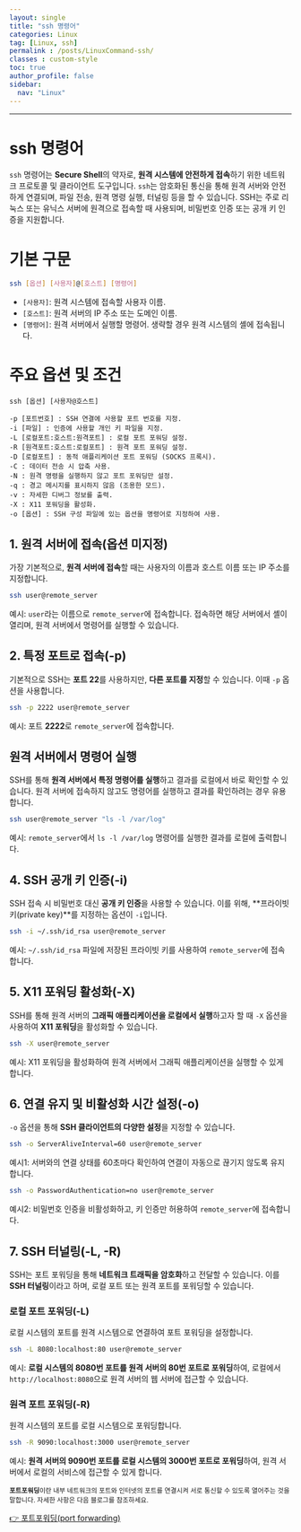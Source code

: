 ```yaml
---
layout: single
title: "ssh 명령어"
categories: Linux
tag: [Linux, ssh]
permalink : /posts/LinuxCommand-ssh/
classes : custom-style
toc: true
author_profile: false
sidebar:
  nav: "Linux"
---
```


<hr>

# ssh 명령어

`ssh` 명령어는 <b>Secure Shell</b>의 약자로, **원격 시스템에 안전하게 접속**하기 위한 네트워크 프로토콜 및 클라이언트 도구입니다. `ssh`는 암호화된 통신을 통해 원격 서버와 안전하게 연결되며, 파일 전송, 원격 명령 실행, 터널링 등을 할 수 있습니다. SSH는 주로 리눅스 또는 유닉스 서버에 원격으로 접속할 때 사용되며, 비밀번호 인증 또는 공개 키 인증을 지원합니다.

# 기본 구문

```bash
ssh [옵션] [사용자]@[호스트] [명령어]
```

- `[사용자]`: 원격 시스템에 접속할 사용자 이름.
- `[호스트]`: 원격 서버의 IP 주소 또는 도메인 이름.
- `[명령어]`: 원격 서버에서 실행할 명령어. 생략할 경우 원격 시스템의 셸에 접속됩니다.

# 주요 옵션 및 조건

```
ssh [옵션] [사용자@호스트]

-p [포트번호] : SSH 연결에 사용할 포트 번호를 지정.
-i [파일] : 인증에 사용할 개인 키 파일을 지정.
-L [로컬포트:호스트:원격포트] : 로컬 포트 포워딩 설정.
-R [원격포트:호스트:로컬포트] : 원격 포트 포워딩 설정.
-D [로컬포트] : 동적 애플리케이션 포트 포워딩 (SOCKS 프록시).
-C : 데이터 전송 시 압축 사용.
-N : 원격 명령을 실행하지 않고 포트 포워딩만 설정.
-q : 경고 메시지를 표시하지 않음 (조용한 모드).
-v : 자세한 디버그 정보를 출력.
-X : X11 포워딩을 활성화.
-o [옵션] : SSH 구성 파일에 있는 옵션을 명령어로 지정하여 사용.
```

## 1. 원격 서버에 접속(옵션 미지정)

가장 기본적으로, **원격 서버에 접속**할 때는 사용자의 이름과 호스트 이름 또는 IP 주소를 지정합니다.

```bash
ssh user@remote_server
```

예시: `user`라는 이름으로 `remote_server`에 접속합니다. 접속하면 해당 서버에서 셸이 열리며, 원격 서버에서 명령어를 실행할 수 있습니다.

## 2. 특정 포트로 접속(-p)

기본적으로 SSH는 **포트 22**를 사용하지만, **다른 포트를 지정**할 수 있습니다. 이때 `-p` 옵션을 사용합니다.

```bash
ssh -p 2222 user@remote_server
```

예시: 포트 <b>2222</b>로 `remote_server`에 접속합니다.

## 원격 서버에서 명령어 실행

SSH를 통해 **원격 서버에서 특정 명령어를 실행**하고 결과를 로컬에서 바로 확인할 수 있습니다. 원격 서버에 접속하지 않고도 명령어를 실행하고 결과를 확인하려는 경우 유용합니다.

```bash
ssh user@remote_server "ls -l /var/log"
```

예시: `remote_server`에서 `ls -l /var/log` 명령어를 실행한 결과를 로컬에 출력합니다.

## 4. SSH 공개 키 인증(-i)

SSH 접속 시 비밀번호 대신 **공개 키 인증**을 사용할 수 있습니다. 이를 위해, **프라이빗 키(private key)**를 지정하는 옵션이 `-i`입니다.

```bash
ssh -i ~/.ssh/id_rsa user@remote_server
```

예시: `~/.ssh/id_rsa` 파일에 저장된 프라이빗 키를 사용하여 `remote_server`에 접속합니다.

## 5. X11 포워딩 활성화(-X)

SSH를 통해 원격 서버의 **그래픽 애플리케이션을 로컬에서 실행**하고자 할 때 `-X` 옵션을 사용하여 **X11 포워딩**을 활성화할 수 있습니다.

```bash
ssh -X user@remote_server
```

예시: X11 포워딩을 활성화하여 원격 서버에서 그래픽 애플리케이션을 실행할 수 있게 합니다.

## 6. 연결 유지 및 비활성화 시간 설정(-o)

`-o` 옵션을 통해 **SSH 클라이언트의 다양한 설정**을 지정할 수 있습니다. 

```bash
ssh -o ServerAliveInterval=60 user@remote_server
```

예시1: 서버와의 연결 상태를 60초마다 확인하여 연결이 자동으로 끊기지 않도록 유지합니다.

```bash
ssh -o PasswordAuthentication=no user@remote_server
```

예시2: 비밀번호 인증을 비활성화하고, 키 인증만 허용하여 `remote_server`에 접속합니다.

## 7. SSH 터널링(-L, -R)

SSH는 포트 포워딩을 통해 **네트워크 트래픽을 암호화**하고 전달할 수 있습니다. 이를 **SSH 터널링**이라고 하며, 로컬 포트 또는 원격 포트를 포워딩할 수 있습니다.

### 로컬 포트 포워딩(-L)

로컬 시스템의 포트를 원격 시스템으로 연결하여 포트 포워딩을 설정합니다.

```bash
ssh -L 8080:localhost:80 user@remote_server
```

예시: **로컬 시스템의 8080번 포트를 원격 서버의 80번 포트로 포워딩**하여, 로컬에서 `http://localhost:8080`으로 원격 서버의 웹 서버에 접근할 수 있습니다.

### 원격 포트 포워딩(-R) 

원격 시스템의 포트를 로컬 시스템으로 포워딩합니다.

```bash
ssh -R 9090:localhost:3000 user@remote_server
```

예시: **원격 서버의 9090번 포트를 로컬 시스템의 3000번 포트로 포워딩**하여, 원격 서버에서 로컬의 서비스에 접근할 수 있게 합니다.

<small>**포트포워딩**이란 내부 네트워크의 포트와 인터넷의 포트를 연결시켜 서로 통신할 수 있도록 열어주는 것을 말합니다. 자세한 사항은 다음 블로그를 참조하세요.</small>

[👉 포트포워딩(port forwarding)](https://nordvpn.com/ko/blog/port-forwarding-vpn/)
